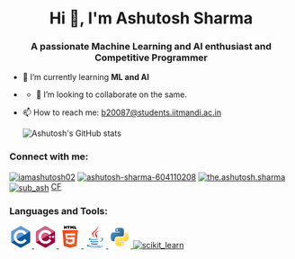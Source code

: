 <h1 align="center">Hi 👋, I'm Ashutosh Sharma</h1>
<h3 align="center">A passionate Machine Learning and AI enthusiast and Competitive Programmer</h3>


- 🌱 I’m currently learning **ML and AI**
- - 👯 I’m looking to collaborate on the same.

- 📫 How to reach me: b20087@students.iitmandi.ac.in


    ![Ashutosh's GitHub stats](https://github-readme-stats.vercel.app/api?username=code-ash-IIT&theme=tokyonight&show_icons=true&count_private=true)

<h3 align="left">Connect with me:</h3>
<p align="left">
<a href="https://twitter.com/iamashutosh02" target="blank"><img align="center" src="https://raw.githubusercontent.com/rahuldkjain/github-profile-readme-generator/master/src/images/icons/Social/twitter.svg" alt="iamashutosh02" height="30" width="40" /></a>
<a href="https://www.linkedin.com/in/ashutosh-sharma-604110208/" target="blank"><img align="center" src="https://raw.githubusercontent.com/rahuldkjain/github-profile-readme-generator/master/src/images/icons/Social/linked-in-alt.svg" alt="ashutosh-sharma-604110208" height="30" width="40" /></a>
<a href="https://instagram.com/the.ashutosh.sharma" target="blank"><img align="center" src="https://raw.githubusercontent.com/rahuldkjain/github-profile-readme-generator/master/src/images/icons/Social/instagram.svg" alt="the.ashutosh.sharma" height="30" width="40" /></a>
<a href="https://www.codechef.com/users/sub_ash" target="blank"><img align="center" src="https://cdn.jsdelivr.net/npm/simple-icons@3.1.0/icons/codechef.svg" alt="sub_ash" height="30" width="40" /></a>
<a href="https://codeforces.com/profile/b20087" target="blank">CF</a>
</p>

<h3 align="left">Languages and Tools:</h3>
<p align="left"> <a href="https://www.cprogramming.com/" target="_blank"> <img src="https://raw.githubusercontent.com/devicons/devicon/master/icons/c/c-original.svg" alt="c" width="40" height="40"/> </a> <a href="https://www.w3schools.com/cpp/" target="_blank"> <img src="https://raw.githubusercontent.com/devicons/devicon/master/icons/cplusplus/cplusplus-original.svg" alt="cplusplus" width="40" height="40"/> </a> <a href="https://www.w3.org/html/" target="_blank"> <img src="https://raw.githubusercontent.com/devicons/devicon/master/icons/html5/html5-original-wordmark.svg" alt="html5" width="40" height="40"/> </a> <a href="https://www.java.com" target="_blank"> <img src="https://raw.githubusercontent.com/devicons/devicon/master/icons/java/java-original.svg" alt="java" width="40" height="40"/> </a> <a href="https://www.python.org" target="_blank"> <img src="https://raw.githubusercontent.com/devicons/devicon/master/icons/python/python-original.svg" alt="python" width="40" height="40"/> </a> <a href="https://scikit-learn.org/" target="_blank"> <img src="https://upload.wikimedia.org/wikipedia/commons/0/05/Scikit_learn_logo_small.svg" alt="scikit_learn" width="40" height="40"/> </a> </p>
<!--**code-ash-IIT/code-ash-IIT** is a ✨ _special_ ✨ repository because its `README.md` (this file) appears on your GitHub profile.

Here are some ideas to get you started:

- 🔭 I’m currently working on ...
- 🌱 I’m currently learning ...
- 👯 I’m looking to collaborate on ...
- 🤔 I’m looking for help with ...
- 💬 Ask me about ...
- 📫 How to reach me: ...
- 😄 Pronouns: ...
- ⚡ Fun fact: ...
-->

